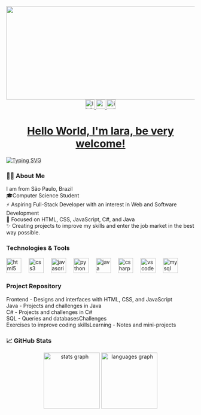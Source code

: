 
<img src="https://github.com/user-attachments/assets/ae0ac16a-454a-4b4e-8a47-c0a2a5b605bf" width="1000px" height="250px" />

<div align="center">

  <a href="https://www.linkedin.com/in/iara-cristina-6b3736352?utm_source=share&utm_campaign=share_via&utm_content=profile&utm_medium=android_app" target="_black" rel="external">
  <img src="https://img.shields.io/static/v1?message=LinkedIn&logo=linkedin&label=&color=0077B5&logoColor=white&labelColor=&style=for-the-badge" height="25" alt="linkedin logo"  />
  <a href="mailto:iaracristinasillva2000@gmail.com" target="_black" rel="external">
  <img src="https://img.shields.io/static/v1?message=Gmail&logo=gmail&label=&color=D14836&logoColor=white&labelColor=&style=for-the-badge" height="25" alt="gmail logo"  />
  <a href="https://www.instagram.com/itsiarah?igsh=cWgyOGRrdXBnaGxo" target="_black" rel="external">
  <img src="https://img.shields.io/static/v1?message=Instagram&logo=instagram&label=&color=E4405F&logoColor=white&labelColor=&style=for-the-badge" height="25" alt="instagram logo"  />
</div>


<h1 align= "center">Hello World, I'm Iara, be very welcome!</h1>
<a href="https://git.io/typing-svg"><img src="https://readme-typing-svg.demolab.com?font=Fira+Code&weight=500&size=25&pause=1000&color=C219CF&center=true&width=1000&height=100&lines=Aspiring+Full-Stack+Developer" alt="Typing SVG" /></a>
<h3 align="left">👩‍💻  About Me</h3>
<p align= "left"> I am from São Paulo, Brazil<br>
🎓Computer Science Student<br> 
⚡ Aspiring Full-Stack Developer with an interest in Web and Software Development<br> 
🎯 Focused on HTML, CSS, JavaScript, C#, and Java<br> 
✨ Creating projects to improve my skills and enter the job market in the best way possible.</p>

<h3 align="left"> Technologies & Tools</h3>
<div align="left">
  <img src="https://cdn.jsdelivr.net/gh/devicons/devicon/icons/html5/html5-original.svg" height="40" alt="html5 logo"  />
  <img width="12" />
  <img src="https://cdn.jsdelivr.net/gh/devicons/devicon/icons/css3/css3-original.svg" height="40" alt="css3 logo"  />
  <img width="12" />
  <img src="https://cdn.jsdelivr.net/gh/devicons/devicon/icons/javascript/javascript-original.svg" height="40" alt="javascript logo"  />
  <img width="12" />
  <img src="https://cdn.jsdelivr.net/gh/devicons/devicon/icons/python/python-original.svg" height="40" alt="python logo"  />
  <img width="12" />
  <img src="https://cdn.jsdelivr.net/gh/devicons/devicon/icons/java/java-original.svg" height="40" alt="java logo"  />
  <img width="12" />
  <img src="https://cdn.jsdelivr.net/gh/devicons/devicon/icons/csharp/csharp-original.svg" height="40" alt="csharp logo"  />
  <img width="12" />
  <img src="https://cdn.jsdelivr.net/gh/devicons/devicon/icons/vscode/vscode-original.svg" height="40" alt="vscode logo"  />
  <img width="12" />
  <img src="https://cdn.jsdelivr.net/gh/devicons/devicon/icons/mysql/mysql-original.svg" height="40" alt="mysql logo"  />
</div>

<h3 align="left">Project Repository</h3>
<p>Frontend - Designs and interfaces with HTML, CSS, and JavaScript<br>
Java - Projects and challenges in Java<br>
C# - Projects and challenges in C#<br>
SQL - Queries and databasesChallenges<br>
Exercises to improve coding skillsLearning - Notes and mini-projects</p>

<h3 align="left"> &#x1F4C8 GitHub Stats</h3>
<div align="center">
  <img src="https://github-readme-stats.vercel.app/api?username=IarahSilva&hide_title=false&hide_rank=false&show_icons=true&include_all_commits=true&count_private=true&disable_animations=false&theme=dracula&locale=en&hide_border=false" height="150" alt="stats graph"  />
  <img src="https://github-readme-stats.vercel.app/api/top-langs?username=IarahSilva&locale=en&hide_title=false&layout=compact&card_width=320&langs_count=5&theme=dracula&hide_border=false" height="150" alt="languages graph"  />
</div>

